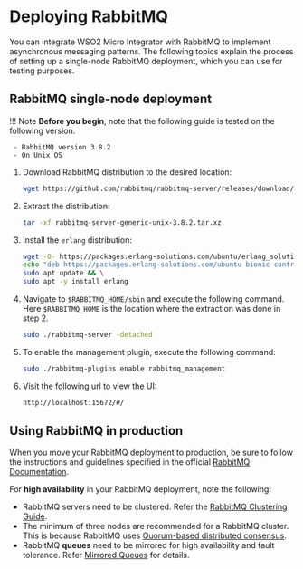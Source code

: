 # Deploying RabbitMQ

You can integrate WSO2 Micro Integrator with RabbitMQ to implement asynchronous messaging patterns. The following topics explain the process of setting up a single-node RabbitMQ deployment, which you can use for testing purposes.

## RabbitMQ single-node deployment

!!! Note
     **Before you begin**, note that the following guide is tested on the following version.

     - RabbitMQ version 3.8.2 
     - On Unix OS

1. Download RabbitMQ distribution to the desired location:

    ```bash
    wget https://github.com/rabbitmq/rabbitmq-server/releases/download/v3.8.2/rabbitmq-server-generic-unix-3.8.2.tar.xz
    ```
    
2. Extract the distribution:

    ```bash
    tar -xf rabbitmq-server-generic-unix-3.8.2.tar.xz
    ```

3. Install the `erlang` distribution:

    ```bash
    wget -O- https://packages.erlang-solutions.com/ubuntu/erlang_solutions.asc | sudo apt-key add -
    echo "deb https://packages.erlang-solutions.com/ubuntu bionic contrib" | sudo tee /etc/apt/sources.list.d/rabbitmq.list && \
    sudo apt update && \
    sudo apt -y install erlang
    ```

4. Navigate to `$RABBITMQ_HOME/sbin` and execute the following command. Here `$RABBITMQ_HOME` is the location where the extraction was done in step 2.

    ```bash
    sudo ./rabbitmq-server -detached
    ```
    
5. To enable the management plugin, execute the following command:

    ```bash
    sudo ./rabbitmq-plugins enable rabbitmq_management
    ```
    
6. Visit the following url to view the UI:

    ```bash
    http://localhost:15672/#/
    ```
    
## Using RabbitMQ in production

When you move your RabbitMQ deployment to production, be sure to follow the instructions and guidelines specified in the official [RabbitMQ Documentation](https://www.rabbitmq.com/download.html).

For **high availability** in your RabbitMQ deployment, note the following:

-  RabbitMQ servers need to be clustered. Refer the [RabbitMQ Clustering Guide](https://www.rabbitmq.com/clustering.html).
-  The minimum of three nodes are recommended for a RabbitMQ cluster. This is because RabbitMQ uses [Quorum-based distributed consensus](https://www.rabbitmq.com/clustering.html#node-count).
-  RabbitMQ **queues** need to be mirrored for high availability and fault tolerance. Refer [Mirrored Queues](https://www.rabbitmq.com/ha.html) for details.
 
